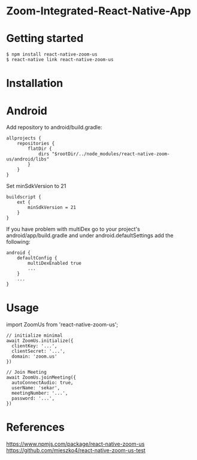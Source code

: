 # Zoom-Integrated-React-Native-App

# Getting started
```
$ npm install react-native-zoom-us
$ react-native link react-native-zoom-us
```

# Installation

# Android

Add repository to android/build.gradle:
```
allprojects {
    repositories {
        flatDir {
            dirs "$rootDir/../node_modules/react-native-zoom-us/android/libs"
        }
    }
}  
```

Set minSdkVersion to 21
```
buildscript {
    ext {
        minSdkVersion = 21
    }
}
```

If you have problem with multiDex go to your project's android/app/build.gradle and under android.defaultSettings add the following:

```
android {
    defaultConfig {
        multiDexEnabled true
        ...
    }
    ...
}
```

# Usage

import ZoomUs from 'react-native-zoom-us';

```
// initialize minimal
await ZoomUs.initialize({
  clientKey: '...',
  clientSecret: '...',
  domain: 'zoom.us'
})
```

```
// Join Meeting
await ZoomUs.joinMeeting({
  autoConnectAudio: true,
  userName: 'sekar',
  meetingNumber: '...',
  password: '...',
})
```

# References 

https://www.npmjs.com/package/react-native-zoom-us
https://github.com/mieszko4/react-native-zoom-us-test


